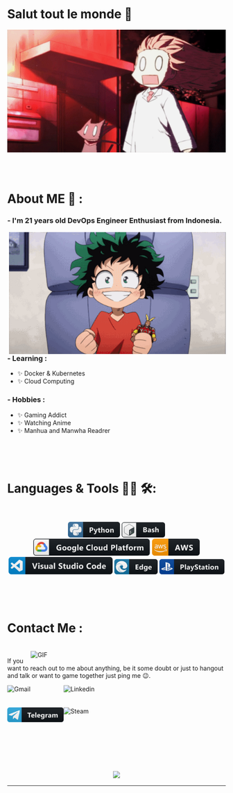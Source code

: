 # Salut tout le monde 👋

<div align="center">
<img hight="300" width="700" alt="GIF" align="center" src="https://github.com/redvsty/redvsty/blob/main/assets/anime.gif">
</div>

</br>
</br>
</br>


# About ME 💬 :

### - I'm 21 years old DevOps Engineer Enthusiast from Indonesia.

<img hight="400" width="500" alt="GIF" align="right" src="https://github.com/redvsty/redvsty/blob/main/assets/deku.gif">

### - Learning :
- ✨ Docker & Kubernetes
- ✨ Cloud Computing

### - Hobbies : 
- ✨ Gaming Addict
- ✨ Watching Anime
- ✨ Manhua and Manwha Readrer

</br>
</br>
</br>



# Languages & Tools 👨‍💻 🛠:
</br>

<p align="center">

<!-- For more icons please follow  https://github.com/MikeCodesDotNET/ColoredBadges -->
<img src="https://github.com/redvsty/redvsty/blob/main/assets/icons/python.png" alt="python" width="120" hight="50">
<img src="https://github.com/redvsty/redvsty/blob/main/assets/icons/bash.png" alt="bash" width="100" hight="50">
</br>
<img src="https://github.com/redvsty/redvsty/blob/main/assets/icons/google_cloud_platform.png" alt="google_cloud_platform" width="270" hight="50">
<img src="https://github.com/redvsty/redvsty/blob/main/assets/icons/aws.png" alt="amazon_web_service" width="110" hight="50">
</br>
<img src="https://github.com/redvsty/redvsty/blob/main/assets/icons/visualstudio_code.png" alt="visualstudio_code" width="240" hight="50">
<img src="https://github.com/redvsty/redvsty/blob/main/assets/icons/edge.png" alt="edge" width="100" hight="50">
<img src="https://github.com/redvsty/redvsty/blob/main/assets/icons/playstation@3x.png" alt="playstation" width="150" hight="50">
</p>
</br>
</br>
</br>



# Contact Me :

<p>
 </br>


<img hight="320" width="450" align="right" alt="GIF" src="https://github.com/Xx-Ashutosh-xX/Xx-Ashutosh-xX/blob/master/assets/93195.gif">


If you want to reach out to me about anything, be it some doubt or just to hangout and talk or want to game together just ping me 😉.

<a href="mailto:elsandapan@gmail.com">
 <img align="left" alt="Gmail" width="130" hight="100" src="https://github.com/Xx-Ashutosh-xX/Xx-Ashutosh-xX/blob/master/assets/icons/gmail.png" />
</a>
<a href="https://www.linkedin.com/in/davan-elsan-effendi-54a173244/">
  <img align="left" alt="Linkedin" width="150" hight="100" src="https://github.com/Xx-Ashutosh-xX/Xx-Ashutosh-xX/blob/master/assets/icons/linkedin.png" />
</br>
</br>
</br>
</a>
<a href="https://web.telegram.org/k/#1194491579">
  <img align="left" alt=" Reddit" width="130" hight="100" src="https://github.com/redvsty/redvsty/blob/main/assets/icons/telegram.png" />
</a>
<a href="https://steamcommunity.com/profiles/76561198182224539/">
  <img align="left" alt="Steam" width="130" hight="100" src="https://github.com/Xx-Ashutosh-xX/Xx-Ashutosh-xX/blob/master/assets/icons/steam.png" />
</a>
 </p>
 

</br>
</br>
</br>
</br>
</br>
</br>
</br>



<p align="center" >  
  <a href="https://github.com/anuraghazra/github-readme-stats"> 
<img  src="https://github-readme-stats.vercel.app/api?username=redvsty&&show_icons=true&theme=radical"/>
  </a>
  </p>

*************
